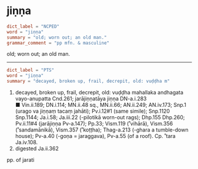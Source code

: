 # jiṇṇa

``` toml
dict_label = "NCPED"
word = "jiṇṇa"
summary = "old; worn out; an old man."
grammar_comment = "pp mfn. & masculine"
```

old; worn out; an old man.

--------------------

``` toml
dict_label = "PTS"
word = "jiṇṇa"
summary = "decayed, broken up, frail, decrepit, old: vuḍḍha m"
```

1. decayed, broken up, frail, decrepit, old: vuḍḍha mahallaka andhagata vayo\-anupatta Cnd.261; jarājiṇṇatāya jiṇṇa DN\-a.i.283  
   ■ Vin.ii.189; DN.i.114; MN.ii.48 sq., MN.ii.66; AN.ii.249; AN.iv.173; Snp.1 (urago va jiṇṇaṃ tacaṃ jahāti); Pv.i.12#1 (same simile); Snp.1120 Snp.1144; Ja.i.58; Ja.iii.22 (\-pilotikā worn\-out rags); Dhp.155 Dhp.260; Pv.ii.11#4 (jarājiṇṇa Pv\-a.147); Pp.33; Vism.119 (˚vihārā), Vism.356 (˚sandamānikā), Vism.357 (˚koṭṭha); Thag\-a.213 (\-ghara a tumble\-down house); Pv\-a.40 (\-goṇa = jaraggava), Pv\-a.55 (of a roof). Cp. ˚tara Ja.iv.108.
2. digested Ja.ii.362

pp. of jarati

